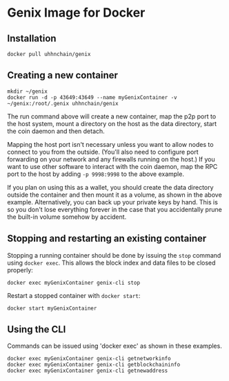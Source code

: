# Genix Image for Docker
## Installation
```
docker pull uhhnchain/genix
```

## Creating a new container
```
mkdir ~/genix
docker run -d -p 43649:43649 --name myGenixContainer -v ~/genix:/root/.genix uhhnchain/genix
```
The run command above will create a new container, map the p2p port to the host system, mount a directory on the host as the data directory, start the coin daemon and then detach.

Mapping the host port isn't necessary unless you want to allow nodes to connect to you from the outside. (You'll also need to configure port forwarding on your network and any firewalls running on the host.) If you want to use other software to interact with the coin daemon, map the RPC port to the host by adding `-p 9998:9998` to the above example.

If you plan on using this as a wallet, you should create the data directory outside the container and then mount it as a volume, as shown in the above example. Alternatively, you can back up your private keys by hand. This is so you don't lose everything forever in the case that you accidentally prune the built-in volume somehow by accident.

## Stopping and restarting an existing container
Stopping a running container should be done by issuing the `stop` command using `docker exec`. This allows the block index and data files to be closed properly:
```
docker exec myGenixContainer genix-cli stop
```
Restart a stopped container with `docker start`:
```
docker start myGenixContainer
```

## Using the CLI
Commands can be issued using 'docker exec' as shown in these examples.
```
docker exec myGenixContainer genix-cli getnetworkinfo
docker exec myGenixContainer genix-cli getblockchaininfo
docker exec myGenixContainer genix-cli getnewaddress
```

